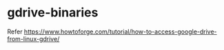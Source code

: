 # gdrive-binaries
Refer https://www.howtoforge.com/tutorial/how-to-access-google-drive-from-linux-gdrive/
